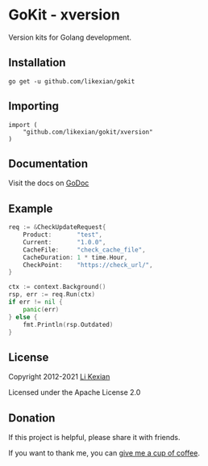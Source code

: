 # GoKit - xversion

Version kits for Golang development.

## Installation

    go get -u github.com/likexian/gokit

## Importing

    import (
        "github.com/likexian/gokit/xversion"
    )

## Documentation

Visit the docs on [GoDoc](https://godoc.org/github.com/likexian/gokit/xversion)

## Example

```go
req := &CheckUpdateRequest{
    Product:       "test",
    Current:       "1.0.0",
    CacheFile:     "check_cache_file",
    CacheDuration: 1 * time.Hour,
    CheckPoint:    "https://check_url/",
}

ctx := context.Background()
rsp, err := req.Run(ctx)
if err != nil {
    panic(err)
} else {
    fmt.Println(rsp.Outdated)
}
```

## License

Copyright 2012-2021 [Li Kexian](https://www.likexian.com/)

Licensed under the Apache License 2.0

## Donation

If this project is helpful, please share it with friends.

If you want to thank me, you can [give me a cup of coffee](https://www.likexian.com/donate/).
